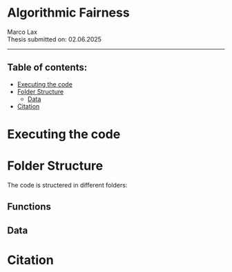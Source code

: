 # Algorithmic Fairness

<p> Marco Lax <br>
Thesis submitted on: 02.06.2025 </p>

---

## Table of contents:

- [Executing the code](#executing-the-code)
- [Folder Structure](#folder-structure)
    - [Data](#data)
- [Citation](#citation)

# Executing the code

# Folder Structure

The code is structered in different folders:

## Functions

## Data

# Citation